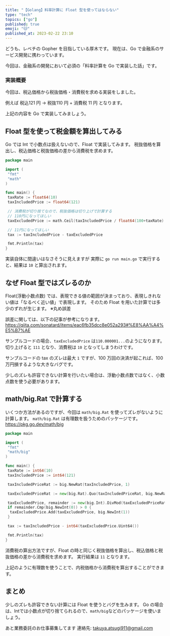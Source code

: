 ```yaml
---
title: "【Golang】料率計算に Float 型を使ってはならない"
type: "tech"
topics: ["go"]
published: true
emoji: "🐱"
published_at: 2023-02-22 23:10
---
```


どうも、レベチの Gopher を目指している厚木です。
現在は、Go で金融系のサービス開発に携わっています。

今回は、金融系の開発において必須の「料率計算を Go で実装した話」です。

### 実装概要

今回は、税込価格から税抜価格・消費税を求める実装をしました。

例えば
税込121 円 → 税抜110 円 + 消費税 11 円
となります。

上記の内容を Go で実装してみましょう。

## Float 型を使って税金額を算出してみる

Go では Int で小数点は扱えないので、Float で実装してみます。
税抜価格を算出し、税込価格と税抜価格の差から消費税を求めます。

```go
package main

import (
 "fmt"
 "math"
)

func main() {
 taxRate := float64(10)
 taxIncludedPrice := float64(121)

 // 消費税が切り捨てなので、税抜価格は切り上げで計算する
 // 110円になってほしい
 taxExcludedPrice := math.Ceil(taxIncludedPrice / float64(100+taxRate) * 100)

 // 11円になってほしい
 tax := taxIncludedPrice - taxExcludedPrice

 fmt.Println(tax)
}
```

実装自体に間違いはなさそうに見えますが
実際に `go run main.go` で実行すると、結果は `10` と算出されます。

## なぜ Float 型ではズレるのか

Float(浮動小数点数) では、表現できる値の範囲が決まっており、表現しきれない値は「なるべく近い値」で表現します。
そのため Float を用いた計算では多少のずれが生じます。
※丸め誤差

誤差に関しては、以下の記事が参考になります。
<https://qiita.com/sonatard/items/eac6fb35dcc8e052a293#%E8%AA%A4%E5%B7%AE>

サンプルコードの場合、`taxExcludedPrice` は`110.000001...`のようになります。
切り上げると `111` となり、消費税は `10` となってしまうわけです。

サンプルコードの tax のズレは最大 `1` ですが、100 万回の決済が起これば、100 万円損するような大きなバグです。

少しのズレも許容できない計算を行いたい場合は、浮動小数点数ではなく、小数点数を使う必要があります。

## math/big.Rat で計算する

いくつか方法があるのですが、今回は `math/big.Rat` を使ってズレがないように計算します。
`math/big.Rat` は有理数を扱うためのパッケージです。
<https://pkg.go.dev/math/big>

```go
package main

import (
 "fmt"
 "math/big"
)

func main() {
 taxRate := int64(10)
 taxIncludedPrice := int64(121)

 taxIncludedPriceRat := big.NewRat(taxIncludedPrice, 1)

 taxExcludedPriceRat := new(big.Rat).Quo(taxIncludedPriceRat, big.NewRat(100+taxRate, 100))

 taxExcludedPrice, remainder := new(big.Int).DivMod(taxExcludedPriceRat.Num(), taxExcludedPriceRat.Denom(), new(big.Int))
 if remainder.Cmp(big.NewInt(0)) > 0 {
  taxExcludedPrice.Add(taxExcludedPrice, big.NewInt(1))
 }

 tax := taxIncludedPrice - int64(taxExcludedPrice.Uint64())

 fmt.Println(tax)
}
```

消費税の算出方法ですが、Float の時と同じく税抜価格を算出し、税込価格と税抜価格の差から消費税を求めます。
実行結果は `11` となります。

上記のように有理数を使うことで、内税価格から消費税を算出することができます。

## まとめ

少しのズレも許容できない計算には Float を使うとバグを生みます。
Go の場合は、Intでは小数点が切り捨てられるので、`math/big`などのパッケージを使いましょう。

あと業務委託のお仕事募集してます
連絡先: takuya.atsugi911@gmail.com
